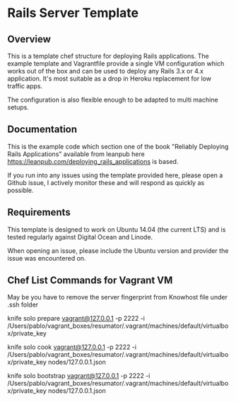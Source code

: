 # Rails Server Template

## Overview

This is a template chef structure for deploying Rails applications. The example template and Vagrantfile provide a single VM configuration which works out of the box and can be used to deploy any Rails 3.x or 4.x application. It's most suitable as a drop in Heroku replacement for low traffic apps.

The configuration is also flexible enough to be adapted to multi machine setups.

## Documentation

This is the example code which section one of the book "Reliably Deploying Rails Applications" available from leanpub here <https://leanpub.com/deploying_rails_applications> is based.

If you run into any issues using the template provided here, please open a Github issue, I actively monitor these and will respond as quickly as possible.

## Requirements

This template is designed to work on Ubuntu 14.04 (the current LTS) and is tested regularly against Digital Ocean and Linode.

When opening an issue, please include the Ubuntu version and provider the issue was encountered on.

## Chef List Commands for Vagrant VM
May be you have to remove the server fingerprint from Knowhost file under .ssh folder

knife solo prepare vagrant@127.0.0.1 -p 2222 -i /Users/pablo/vagrant_boxes/resumator/.vagrant/machines/default/virtualbox/private_key

knife solo cook vagrant@127.0.0.1 -p 2222 -i /Users/pablo/vagrant_boxes/resumator/.vagrant/machines/default/virtualbox/private_key nodes/127.0.0.1.json


knife solo bootstrap vagrant@127.0.0.1 -p 2222 -i /Users/pablo/vagrant_boxes/resumator/.vagrant/machines/default/virtualbox/private_key nodes/127.0.0.1.json


